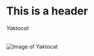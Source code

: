 # This is a header
###### Yaktocat

![Image of Yaktocat](https://octodex.github.com/images/yaktocat.png)

